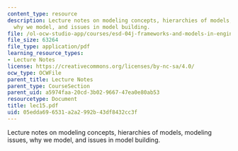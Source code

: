 ```yaml
---
content_type: resource
description: Lecture notes on modeling concepts, hierarchies of models, modeling issues,
  why we model, and issues in model building.
file: /ol-ocw-studio-app/courses/esd-04j-frameworks-and-models-in-engineering-systems-engineering-system-design-spring-2007/05edda696531a2a2992b43df8432cc3f_lec15.pdf
file_size: 63264
file_type: application/pdf
learning_resource_types:
- Lecture Notes
license: https://creativecommons.org/licenses/by-nc-sa/4.0/
ocw_type: OCWFile
parent_title: Lecture Notes
parent_type: CourseSection
parent_uid: a5974faa-20cd-3b02-9667-47ea0e80ab53
resourcetype: Document
title: lec15.pdf
uid: 05edda69-6531-a2a2-992b-43df8432cc3f
---
```

Lecture notes on modeling concepts, hierarchies of models, modeling issues, why we model, and issues in model building.